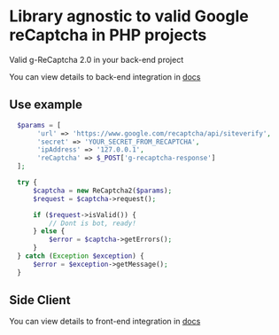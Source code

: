 # Library agnostic to valid Google reCaptcha in PHP projects

Valid g-ReCaptcha 2.0 in your back-end project

You can view details to back-end integration in [docs][link-back]

[link-back]: https://developers.google.com/recaptcha/docs/verify

Use example
--
```php
  $params = [
       'url' => 'https://www.google.com/recaptcha/api/siteverify',
       'secret' => 'YOUR_SECRET_FROM_RECAPTCHA',
       'ipAddress' => '127.0.0.1',
       'reCaptcha' => $_POST['g-recaptcha-response']
  ];

  try {
      $captcha = new ReCaptcha2($params);
      $request = $captcha->request();

      if ($request->isValid()) {
          // Dont is bot, ready!
      } else {
          $error = $captcha->getErrors();
      }
  } catch (Exception $exception) {
      $error = $exception->getMessage();
  }
```

Side Client
--
You can view details to front-end integration in [docs][link-front]

[link-front]: https://developers.google.com/recaptcha/docs/invisible